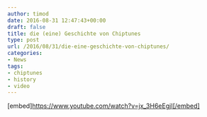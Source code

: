 ```yaml
---
author: timod
date: 2016-08-31 12:47:43+00:00
draft: false
title: die (eine) Geschichte von Chiptunes
type: post
url: /2016/08/31/die-eine-geschichte-von-chiptunes/
categories:
- News
tags:
- chiptunes
- history
- video
---
```


[embed]https://www.youtube.com/watch?v=jx_3H6eEgjI[/embed]
